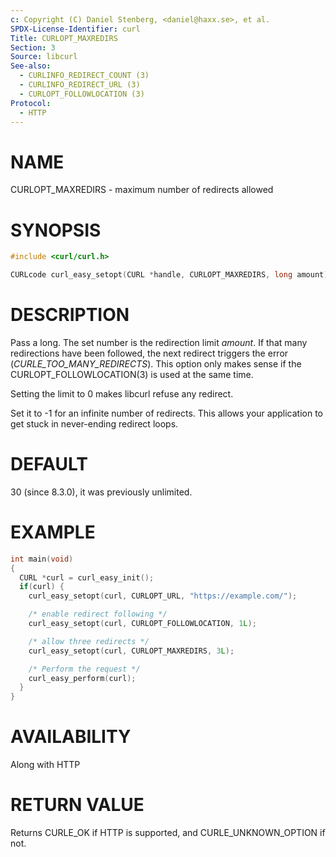 ```yaml
---
c: Copyright (C) Daniel Stenberg, <daniel@haxx.se>, et al.
SPDX-License-Identifier: curl
Title: CURLOPT_MAXREDIRS
Section: 3
Source: libcurl
See-also:
  - CURLINFO_REDIRECT_COUNT (3)
  - CURLINFO_REDIRECT_URL (3)
  - CURLOPT_FOLLOWLOCATION (3)
Protocol:
  - HTTP
---
```


# NAME

CURLOPT_MAXREDIRS - maximum number of redirects allowed

# SYNOPSIS

~~~c
#include <curl/curl.h>

CURLcode curl_easy_setopt(CURL *handle, CURLOPT_MAXREDIRS, long amount);
~~~

# DESCRIPTION

Pass a long. The set number is the redirection limit *amount*. If that
many redirections have been followed, the next redirect triggers the error
(*CURLE_TOO_MANY_REDIRECTS*). This option only makes sense if the
CURLOPT_FOLLOWLOCATION(3) is used at the same time.

Setting the limit to 0 makes libcurl refuse any redirect.

Set it to -1 for an infinite number of redirects. This allows your application
to get stuck in never-ending redirect loops.

# DEFAULT

30 (since 8.3.0), it was previously unlimited.

# EXAMPLE

~~~c
int main(void)
{
  CURL *curl = curl_easy_init();
  if(curl) {
    curl_easy_setopt(curl, CURLOPT_URL, "https://example.com/");

    /* enable redirect following */
    curl_easy_setopt(curl, CURLOPT_FOLLOWLOCATION, 1L);

    /* allow three redirects */
    curl_easy_setopt(curl, CURLOPT_MAXREDIRS, 3L);

    /* Perform the request */
    curl_easy_perform(curl);
  }
}
~~~

# AVAILABILITY

Along with HTTP

# RETURN VALUE

Returns CURLE_OK if HTTP is supported, and CURLE_UNKNOWN_OPTION if not.

